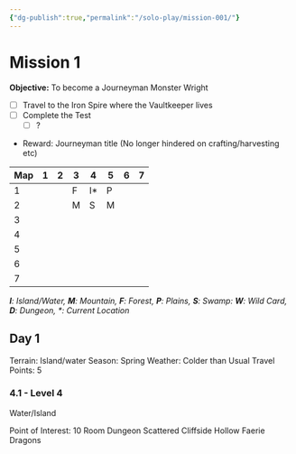 ```yaml
---
{"dg-publish":true,"permalink":"/solo-play/mission-001/"}
---
```


# Mission 1

**Objective:** To become a Journeyman Monster Wright
- [ ] Travel to the Iron Spire where the Vaultkeeper lives
- [ ] Complete the Test
    - [ ] ?
- Reward: Journeyman title (No longer hindered on crafting/harvesting etc)

| Map | 1   | 2   | 3   | 4   | 5   | 6   | 7   |
| --- | --- | --- | --- | --- | --- | --- | --- |
| 1   |     |     | F   | I*  | P   |     |     |
| 2   |     |     | M   | S   | M   |     |     |
| 3   |     |     |     |     |     |     |     |
| 4   |     |     |     |     |     |     |     |
| 5   |     |     |     |     |     |     |     |
| 6   |     |     |     |     |     |     |     |
| 7   |     |     |     |     |     |     |     |
_**I**: Island/Water, **M**: Mountain, **F**: Forest, **P**: Plains, **S**: Swamp: **W**: Wild Card, **D**: Dungeon, *: Current Location_

## Day 1

Terrain: Island/water
Season: Spring
Weather: Colder than Usual
Travel Points: 5

### 4.1 - Level 4
Water/Island 

Point of Interest: 10 Room Dungeon
Scattered Cliffside Hollow Faerie Dragons

